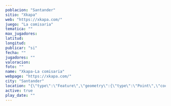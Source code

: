 ```yaml
---
poblacion: "Santander"
sitio: "Xkapa"
web: "https://xkapa.com/"
juego: "La comisaria"
tematica: ""
max_jugadores: 
latitud: 
longitud: 
publicar: "si"
fecha: ""
jugadores: ""
valoracion: 
foto: ""
name: "Xkapa-La comisaria"
webpage: "https://xkapa.com/"
city: "Santander"
location: "{\"type\":\"Feature\",\"geometry\":{\"type\":\"Point\",\"coordinates\":[\"\",\"\"]}}"
active: true
play_date: ""
---
```

